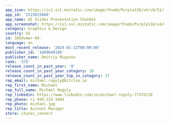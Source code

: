 ```yaml
---
app_icon: https://is1-ssl.mzstatic.com/image/thumb/Purple126/v4/c8/51/fe/c851feab-016a-bfd0-9323-c08201f5148c/AppIcon-1x_U007emarketing-0-7-0-0-85-220-0.png/1024x1024bb.png
app_id: '1515015680'
app_name: AI Slides Presentation Chatbot
app_screenshot: https://is1-ssl.mzstatic.com/image/thumb/Purple116/v4/41/16/c4/4116c451-7266-be3c-acf1-15443387ec0c/b58be49e-69fc-4057-b684-41aa56b8df20_EN_-_03_-_6_U002c5.jpg/1242x2688bb.png
category: Graphics & Design
country: US
id: 5bE8vmwr-9d-
language: en
most_recent_release: '2024-01-22T00:00:00'
publisher_id: '1499649180'
publisher_name: Dmitriy Migunov
rank: '375'
release_count_in_past_year: '8'
release_count_in_past_year_category: 10
release_count_in_past_year_top_in_category: 37
rep_email: michael.roguly@bitrise.io
rep_first_name: Michael
rep_full_name: Michael Roguly
rep_linkedin: https://www.linkedin.com/in/michael-roguly-77376710
rep_phone: +1 949-233-3404
rep_photo: michael.jpg
rep_title: Account Manager
store: itunes_connect
---
```

